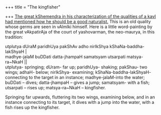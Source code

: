 +++
title = "The kingfisher"

+++
[The great kShemendra in his characterization of the qualities of a kavI
had mentioned how he should be a good
naturalist.](https://manasataramgini.wordpress.com/2008/02/13/thinking-of-kshemendra/)
This is an old quality whose germs are seen in vAlmIki himself. Here is
a little word-painting by the great vAkpatirAja of the court of
yashovarman, the neo-maurya, in this tradition:

utplutya dUraM paridhUya pakShAv adho nirIkShya kShaNa-baddha-lakShyaH
|  
madhye-jalaM buDDati datta-jhampaH samatsyam utsarpati matsya-ra\~NkaH
||  
utplutya- springing; dUram- far up; paridhUya- shaking; pakShau- two
wings; adhaH- below; nirIkShya- examining; kShaNa-baddha-lakShyaH-
connecting to the target in an instance; madhye-jalaM-into the water;
buDDati – dives; datta-jhampaH – gives a jump; samatsyam- with a fish;
utsarpati – rises up; matsya-ra\~NkaH – kingfisher.

Springing far upwards, fluttering its two wings, examining below, and in
an instance connecting to its target, it dives with a jump into the
water, with a fish rises up the kingfisher.
